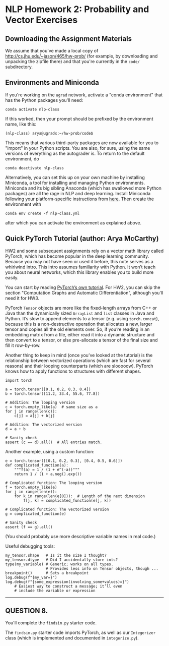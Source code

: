 # NLP Homework 2: Probability and Vector Exercises

## Downloading the Assignment Materials

We assume that you've made a local copy of
<http://cs.jhu.edu/~jason/465/hw-prob/> (for example, by downloading
and unpacking the zipfile there) and that you're currently in the
`code/` subdirectory.

## Environments and Miniconda

If you're working on the `ugrad` network, activate a "conda
environment" that has the Python packages you'll need:

    conda activate nlp-class

If this worked, then your prompt should be prefixed by the 
environment name, like this:

    (nlp-class) arya@ugradx:~/hw-prob/code$

This means that various third-party packages are now available for you
to "import" in your Python scripts.  You are also, for sure, using the
same versions of everything as the autograder is.  To return to the
default environment, do

    conda deactivate nlp-class

Alternatively, you can set this up on your own machine by installing
Miniconda, a tool for installing and managing Python environments.
Miniconda and its big sibling Anaconda (which has swallowed more
Python packages) are all the rage in NLP and deep learning. Install
Miniconda following your platform-specific instructions from [here](https://conda.io/projects/conda/en/latest/user-guide/install/).
Then create the environment with

    conda env create -f nlp-class.yml

after which you can activate the environment as explained above.

## Quick PyTorch Tutorial (author: Arya McCarthy)

HW2 and some subsequent assignments rely on a vector math library
called PyTorch, which has become popular in the deep learning
community. Because you may not have seen or used it before, this note
serves as a whirlwind intro. This intro assumes familiarity with
Python. It won’t teach you about neural networks, which this library
enables you to build more easily.

You can start by reading [PyTorch’s own tutorial](https://pytorch.org/tutorials/beginner/nlp/pytorch_tutorial.html).  For HW2, you can skip the section "Computation Graphs and Automatic Differentiation", although you'll need it for HW3.

PyTorch `Tensor` objects are more like the fixed-length arrays from
C++ or Java than the dynamically sized `ArrayList` and `list` classes
in Java and Python. It’s slow to append elements to a tensor
(e.g. using `torch.concat`), because this is a non-destructive
operation that allocates a new, larger tensor and copies all the old
elements over.  So, if you’re reading in an embedding matrix from a
file, either read it into a dynamic structure and then convert to a
tensor, or else pre-allocate a tensor of the final size and fill it
row-by-row.

Another thing to keep in mind (once you’ve looked at the tutorial) is
the relationship between vectorized operations (which are fast for
several reasons) and their looping counterparts (which are
slooooow). PyTorch knows how to apply functions to structures with
different shapes.

    import torch

	a = torch.tensor([0.1, 0.2, 0.3, 0.4])
	b = torch.tensor([11.2, 33.4, 55.6, 77.8])

	# Addition: The looping version
	c = torch.empty_like(a)  # same size as a
	for j in range(len(c)):
		c[j] = a[j] + b[j]

	# Addition: The vectorized version
	d = a + b

	# Sanity check
	assert (c == d).all()  # All entries match.

Another example, using a custom function:

	e = torch.tensor([[0.1, 0.2, 0.3], [0.4, 0.5, 0.6]])
	def complicated_function(a):
		"""f(a) = 1 / (1 + e^(-a))"""
		return 1 / (1 + a.neg().exp())

	# Complicated function: The looping version
	f = torch.empty_like(e)
	for j in range(len(e)):
		for k in range(len(e[0])):  # Length of the next dimension
			f[j, k] = complicated_function(e[j, k])

	# Complicated function: The vectorized version
	g = complicated_function(e)

	# Sanity check
	assert (f == g).all()

(You should probably use more descriptive variable names in real code.)

Useful debugging tools:

    my_tensor.shape   # Is it the size I thought?
    my_tensor.dtype   # Did I accidentally store ints?
    type(my_variable) # Generic; works on all types.
	                  # Provides less info on Tensor objects, though ...
    breakpoint()      # Sets a breakpoint
    log.debug(f"{my_var=}")
	log.debug(f"{some_expression(involving_some+values)=}") 
        # Easiest way to construct a message; it’ll even
    	# include the variable or expression
		
----------

## QUESTION 8.

You'll complete the `findsim.py` starter code.

The `findsim.py` starter code imports PyTorch, as well as our
`Integerizer` class (which is implemented and documented
in `integerize.py`).
